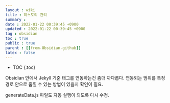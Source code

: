 ```yaml
---
layout : wiki
title : 히스토리 관리
summary :
date : 2022-01-22 00:39:45 +0900
updated : 2022-01-22 00:39:45 +0900
tag : obsidian
toc : true
public : true
parent : [[from-Obsidian-github]]
latex : false
---
```


* TOC
{:toc}

Obsidian 안에서 Jekyll 기준 태그를 연동하는건 좀더 까다롭다. 연동되는 범위를 특정 경로 안으로 좁힐 수 있는 방법이 있을지 확인이 필요.

generateData.js 파일도 자동 실행이 되도록 다시 수정.